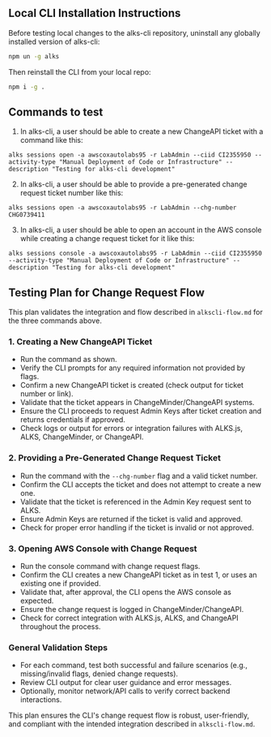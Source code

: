 
## Local CLI Installation Instructions

Before testing local changes to the alks-cli repository, uninstall any globally installed version of alks-cli:

```sh
npm un -g alks
```

Then reinstall the CLI from your local repo:

```sh
npm i -g .
```
## Commands to test

1. In alks-cli, a user should be able to create a new ChangeAPI ticket with a command like this:

```
alks sessions open -a awscoxautolabs95 -r LabAdmin --ciid CI2355950 --activity-type "Manual Deployment of Code or Infrastructure" --description "Testing for alks-cli development"
```

2. In alks-cli, a user should be able to provide a pre-generated change request ticket number like this: 

```
alks sessions open -a awscoxautolabs95 -r LabAdmin --chg-number CHG0739411

```


3. In alks-cli, a user should be able to open an account in the AWS console while creating a change request ticket for it like this:

```
alks sessions console -a awscoxautolabs95 -r LabAdmin --ciid CI2355950 --activity-type "Manual Deployment of Code or Infrastructure" --description "Testing for alks-cli development"
```



## Testing Plan for Change Request Flow

This plan validates the integration and flow described in `alkscli-flow.md` for the three commands above.

### 1. Creating a New ChangeAPI Ticket

- Run the command as shown.
- Verify the CLI prompts for any required information not provided by flags.
- Confirm a new ChangeAPI ticket is created (check output for ticket number or link).
- Validate that the ticket appears in ChangeMinder/ChangeAPI systems.
- Ensure the CLI proceeds to request Admin Keys after ticket creation and returns credentials if approved.
- Check logs or output for errors or integration failures with ALKS.js, ALKS, ChangeMinder, or ChangeAPI.

### 2. Providing a Pre-Generated Change Request Ticket

- Run the command with the `--chg-number` flag and a valid ticket number.
- Confirm the CLI accepts the ticket and does not attempt to create a new one.
- Validate that the ticket is referenced in the Admin Key request sent to ALKS.
- Ensure Admin Keys are returned if the ticket is valid and approved.
- Check for proper error handling if the ticket is invalid or not approved.

### 3. Opening AWS Console with Change Request

- Run the console command with change request flags.
- Confirm the CLI creates a new ChangeAPI ticket as in test 1, or uses an existing one if provided.
- Validate that, after approval, the CLI opens the AWS console as expected.
- Ensure the change request is logged in ChangeMinder/ChangeAPI.
- Check for correct integration with ALKS.js, ALKS, and ChangeAPI throughout the process.

### General Validation Steps

- For each command, test both successful and failure scenarios (e.g., missing/invalid flags, denied change requests).
- Review CLI output for clear user guidance and error messages.
- Optionally, monitor network/API calls to verify correct backend interactions.

This plan ensures the CLI's change request flow is robust, user-friendly, and compliant with the intended integration described in `alkscli-flow.md`.

